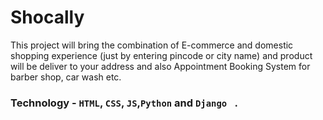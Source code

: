 # Shocally
This project will bring the combination of E-commerce and domestic shopping experience (just by entering pincode or city name) and product will be deliver to your address and also Appointment Booking System for barber shop, car wash etc.

 ### Technology - `HTML`, `CSS`, `JS`,`Python` and `Django ` .
